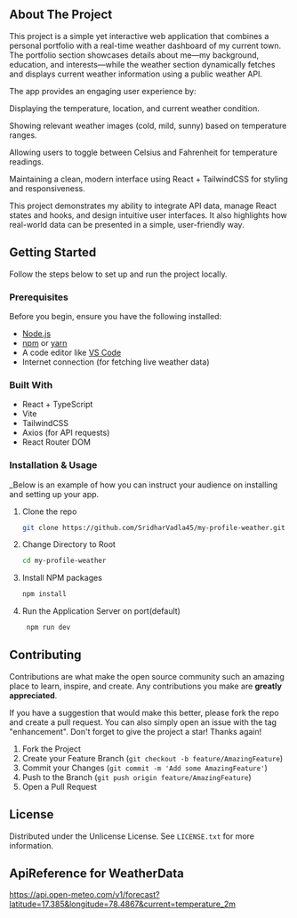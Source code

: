 ## About The Project

This project is a simple yet interactive web application that combines a personal portfolio with a real-time weather dashboard of my current town. The portfolio section showcases details about me—my background, education, and interests—while the weather section dynamically fetches and displays current weather information using a public weather API.

The app provides an engaging user experience by:

Displaying the temperature, location, and current weather condition.

Showing relevant weather images (cold, mild, sunny) based on temperature ranges.

Allowing users to toggle between Celsius and Fahrenheit for temperature readings.

Maintaining a clean, modern interface using React + TailwindCSS for styling and responsiveness.

This project demonstrates my ability to integrate API data, manage React states and hooks, and design intuitive user interfaces. It also highlights how real-world data can be presented in a simple, user-friendly way.


## Getting Started

Follow the steps below to set up and run the project locally.

### Prerequisites

Before you begin, ensure you have the following installed:

- [Node.js](https://nodejs.org/)
- [npm](https://www.npmjs.com/) or [yarn](https://yarnpkg.com/)
- A code editor like [VS Code](https://code.visualstudio.com/)
- Internet connection (for fetching live weather data)

### Built With

- React + TypeScript
- Vite
- TailwindCSS
- Axios (for API requests)
- React Router DOM

### Installation & Usage 

_Below is an example of how you can instruct your audience on installing and setting up your app.


1. Clone the repo
   ```sh
   git clone https://github.com/SridharVadla45/my-profile-weather.git
   ```
2. Change Directory to Root
   ```sh 
   cd my-profile-weather
   ```
3. Install NPM packages
   ```sh
   npm install
   ```

4. Run the Application Server on port(default)
   ```sh
    npm run dev
   ```


## Contributing

Contributions are what make the open source community such an amazing place to learn, inspire, and create. Any contributions you make are **greatly appreciated**.

If you have a suggestion that would make this better, please fork the repo and create a pull request. You can also simply open an issue with the tag "enhancement".
Don't forget to give the project a star! Thanks again!

1. Fork the Project
2. Create your Feature Branch (`git checkout -b feature/AmazingFeature`)
3. Commit your Changes (`git commit -m 'Add some AmazingFeature'`)
4. Push to the Branch (`git push origin feature/AmazingFeature`)
5. Open a Pull Request


## License

Distributed under the Unlicense License. See `LICENSE.txt` for more information.


## ApiReference for WeatherData
https://api.open-meteo.com/v1/forecast?latitude=17.385&longitude=78.4867&current=temperature_2m
